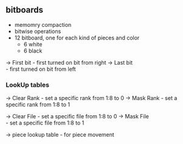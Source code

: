 ## bitboards  

- memomry compaction 
- bitwise operations 
- 12 bitboard, one for each kind of pieces and color 
	- 6 white 
	- 6 black 

-> First bit
	- first turned on bit from right
-> Last bit  
	- first turned on bit from left

### LookUp tables
 
-> Clear Rank
	- set a specific rank from 1:8 to 0 
-> Mask Rank 
	- set a specific rank from 1:8 to 1

-> Clear File
	- set a specific file from 1:8 to 0
-> Mask File	
	- set a specific file from 1:8 to 1

-> piece lookup table 
	- for piece movement  


